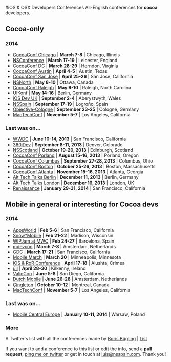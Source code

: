 #iOS & OSX Developers Conferences
All-English conferences for **cocoa** developers.

## Cocoa-only
### 2014
* [CocoaConf Chicago](http://cocoaconf.com/chicago-2014/home) | **March 7-8** | Chicago, Illinois
* [NSConference](http://nsconference.com/) | **March 17-19** | Leicester, England
* [CocoaConf DC](http://cocoaconf.com/dc-2014/home) | **March 28-29** | Herndon, Virginia
* [CocoaConf Austin](http://cocoaconf.com/austin-2014/home) | **April 4-5** | Austin, Texas
* [CocoaConf San Jose](http://cocoaconf.com/sanjose-2014/home) | **April 25-26** | San Jose, California
* [NSNorth](http://nsnorth.ca/) | **May 8-10** | Ottawa, Canada
* [CocoaConf Raleigh](http://cocoaconf.com/raleigh-2014/home) | **May 9-10** | Raleigh, North Carolina
* [UIKonf](http://www.uikonf.com/) | **May 14-16** | Berlin, Germany
* [iOS Dev UK](http://www.iosdevuk.com/) | **September 2-4** | Aberystwyth, Wales
* [NSSpain](http://nsspain.com/) | **September 17-19** | Logroño, Spain
* [Objective-Cologne](http://objcgn.com/) | **September 23-25** | Cologne, Germany
* [MacTechConf](http://mactech.com/conference) | **November 5-7** | Los Angeles, California
 
### Last was on...
* [WWDC](https://developer.apple.com/wwdc/) | **June 10-14, 2013** | San Francisco, California
* [360iDev](http://360idev.com/) | **September 8-11, 2013** | Denver, Colorado
* [NSScotland](http://nsscotland.com/) | **October 19-20, 2013** | Edinburgh, Scotland
* [CocoaConf Porland](http://cocoaconf.com/portland-2013/home) | **August 15-16, 2013** | Porland, Oregon
* [CocoaConf Columbus](http://cocoaconf.com/columbus-2013/home) | **September 27-28, 2013** | Columbus, Ohio
* [CocoaConf Boston](http://cocoaconf.com/boston-2013/home) | **October 25-26, 2013** | Boston, Massachusetts
* [CocoaConf Atlanta](http://cocoaconf.com/atlanta-2013/home) | **November 15-16, 2013** | Atlanta, Georgia
* [Alt Tech Talks Berlin](http://www.alt-tech-talks.com) | **December 11, 2013** | Berlin, Germany
* [Alt Tech Talks London](http://www.alttechtalks.com) | **December 16, 2013** | London, UK
* [Renaissance](http://renaissance.io/2014) | **January 29-31, 2014** | San Francisco, California

## Mobile in general or interesting for Cocoa devs
### 2014
* [AppsWorld](http://www.apps-world.net/northamerica/) | **Feb 5-6** | San Francisco, California
* [Snow*Mobile](http://2014.snow-mobile.org/) | **Feb 21-22** | Madison, Wisconsin
* [WIPJam at MWC](http://wip.org/wip-event/wipjam-mwc14/) | **Feb 24-27** | Barcelona, Spain
* [mdevcon](http://mdevcon.com/) | **March 7-8** | Amsterdam, Netherlands
* [GDC](http://www.gdconf.com/) | **March 17-21** | San Francisco, California
* [Mobile March](http://mobilemarchtc.com/) | **March 20** | Minneapolis, Minnesota
* [iOS & RoR Conference](http://iosonrailsconf.eu//) | **April 17-18** | Alushta, Crimea
* [úll](http://2014.ull.ie/) | **April 28-30** | Kilkenny, Ireland
* [ValioCon](http://valiocon.com/) | **June 5-8** | San Diego, California
* [Dutch Mobile](http://www.mobileconference.nl) | **June 26-28** | Amsterdam, Netherlands
* [Çingleton](http://cingleton.com/) | **October 10-12** | Montreal, Canada
* [MacTechConf](http://mactech.com/conference) | **November 5-7** | Los Angeles, California
 
### Last was on...
* [Mobile Central Europe](http://mobilecentraleurope.com) | **January 10-11, 2014** | Warsaw, Poland

### More

A Twitter's list with all the conferences made by [Boris Bügling](https://twitter.com/NeoNacho) | [List](https://twitter.com/NeoNacho/lists/cocoaconferences)

If you want to add a conference to this list or edit the info, send a **pull request**, [ping me on twitter](https://twitter.com/lascorbe) or get in touch at [luis@nsspain.com](mailto:luis@nsspain.com). Thank you!
